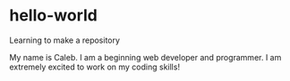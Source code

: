 # hello-world
Learning to make a repository

My name is Caleb.  I am a beginning web developer and programmer.  I am extremely excited to work on my coding skills!
